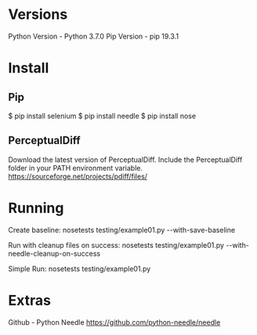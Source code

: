 Versions
========
Python Version - Python 3.7.0
Pip Version - pip 19.3.1 

Install
=======
Pip
---
$ pip install selenium
$ pip install needle
$ pip install nose

PerceptualDiff
--------------
Download the latest version of PerceptualDiff. Include the PerceptualDiff folder in your PATH environment variable.
https://sourceforge.net/projects/pdiff/files/

Running
=======
Create baseline:
nosetests testing/example01.py --with-save-baseline

Run with cleanup files on success:
nosetests testing/example01.py --with-needle-cleanup-on-success

Simple Run:
nosetests testing/example01.py

Extras
======
Github - Python Needle
https://github.com/python-needle/needle